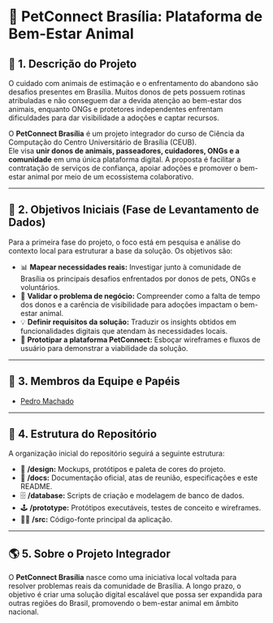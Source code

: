 # 🐾 PetConnect Brasília: Plataforma de Bem-Estar Animal

## 🚀 1. Descrição do Projeto

O cuidado com animais de estimação e o enfrentamento do abandono são desafios presentes em Brasília. Muitos donos de pets possuem rotinas atribuladas e não conseguem dar a devida atenção ao bem-estar dos animais, enquanto ONGs e protetores independentes enfrentam dificuldades para dar visibilidade a adoções e captar recursos.

O **PetConnect Brasília** é um projeto integrador do curso de Ciência da Computação do Centro Universitário de Brasília (CEUB).  
Ele visa **unir donos de animais, passeadores, cuidadores, ONGs e a comunidade** em uma única plataforma digital. A proposta é facilitar a contratação de serviços de confiança, apoiar adoções e promover o bem-estar animal por meio de um ecossistema colaborativo.

---

## 🎯 2. Objetivos Iniciais (Fase de Levantamento de Dados)

Para a primeira fase do projeto, o foco está em pesquisa e análise do contexto local para estruturar a base da solução. Os objetivos são:

-   📊 **Mapear necessidades reais:** Investigar junto à comunidade de Brasília os principais desafios enfrentados por donos de pets, ONGs e voluntários.
-   🐶 **Validar o problema de negócio:** Compreender como a falta de tempo dos donos e a carência de visibilidade para adoções impactam o bem-estar animal.
-   💡 **Definir requisitos da solução:** Traduzir os insights obtidos em funcionalidades digitais que atendam às necessidades locais.
-   📱 **Prototipar a plataforma PetConnect:** Esboçar wireframes e fluxos de usuário para demonstrar a viabilidade da solução.

---

## 👥 3. Membros da Equipe e Papéis

- [Pedro Machado](https://github.com/machad1n)

---

## 📂 4. Estrutura do Repositório

A organização inicial do repositório seguirá a seguinte estrutura:

-   🎨 **/design:** Mockups, protótipos e paleta de cores do projeto.  
-   📄 **/docs:** Documentação oficial, atas de reunião, especificações e este README.  
-   🗄️ **/database:** Scripts de criação e modelagem de banco de dados.  
-   🕹️ **/prototype:** Protótipos executáveis, testes de conceito e wireframes.  
-   👨‍💻 **/src:** Código-fonte principal da aplicação.  

---

## 🌎 5. Sobre o Projeto Integrador

O **PetConnect Brasília** nasce como uma iniciativa local voltada para resolver problemas reais da comunidade de Brasília. A longo prazo, o objetivo é criar uma solução digital escalável que possa ser expandida para outras regiões do Brasil, promovendo o bem-estar animal em âmbito nacional.
